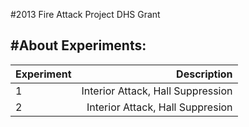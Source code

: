 #2013 Fire Attack Project
DHS Grant

#About Experiments:
--------------------------------------------------------------------
| Experiment | Description                         |
|------------|------------------------------------:|
| 1          | Interior Attack, Hall Suppression   |
| 2          | Interior Attack, Hall Suppresion    |
